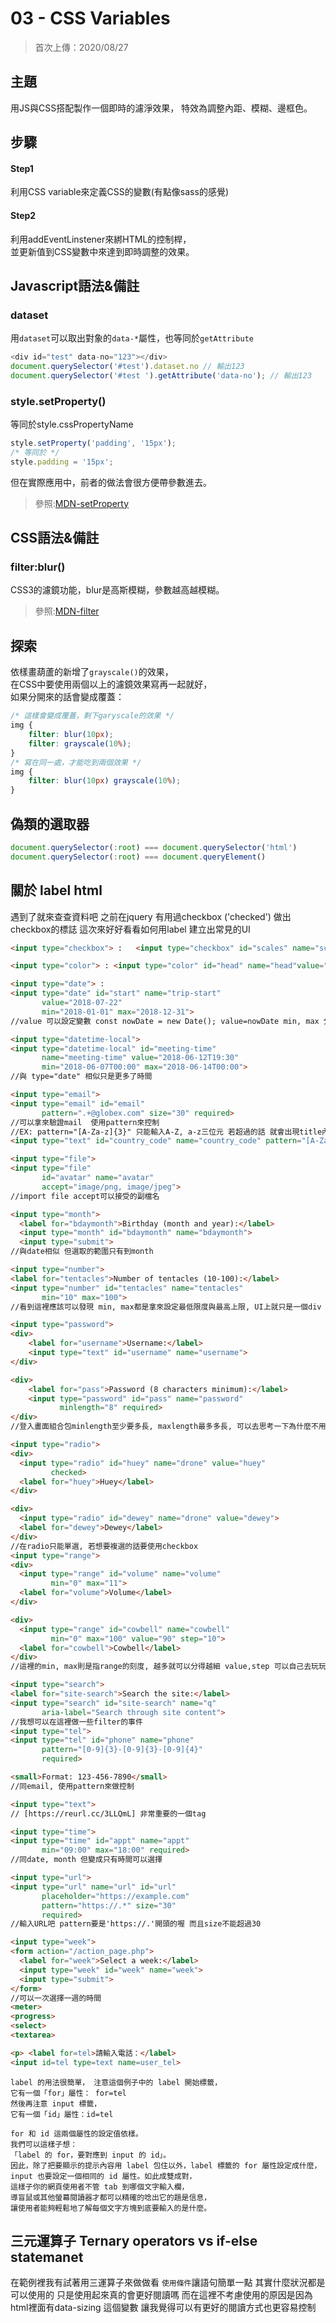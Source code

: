 # **03 - CSS Variables**
>首次上傳：2020/08/27  

## **主題**
用JS與CSS搭配製作一個即時的濾淨效果，
特效為調整內距、模糊、邊框色。  

## **步驟**
#### Step1
利用CSS variable來定義CSS的變數(有點像sass的感覺)
#### Step2
利用addEventLinstener來綁HTML的控制桿，  
並更新值到CSS變數中來達到即時調整的效果。

## **Javascript語法&備註**
### **dataset**
用`dataset`可以取出對象的`data-*`屬性，也等同於`getAttribute`
````javascript
<div id="test" data-no="123"></div>
document.querySelector('#test').dataset.no // 輸出123
document.querySelector('#test ').getAttribute('data-no'); // 輸出123
````
### **style.setProperty()**
等同於style.cssPropertyName
````javascript
style.setProperty('padding', '15px');
/* 等同於 */
style.padding = '15px';
````
但在實際應用中，前者的做法會很方便帶參數進去。
>參照:[MDN-setProperty](https://developer.mozilla.org/en-US/docs/Web/API/CSSStyleDeclaration/setProperty)

## **CSS語法&備註**
### **filter:blur()**
CSS3的濾鏡功能，blur是高斯模糊，參數越高越模糊。
>參照:[MDN-filter](https://developer.mozilla.org/en-US/docs/Web/CSS/filter)

## 探索
依樣畫葫蘆的新增了`grayscale()`的效果，  
在CSS中要使用兩個以上的濾鏡效果寫再一起就好，  
如果分開來的話會變成覆蓋：
````css
/* 這樣會變成覆蓋，剩下garyscale的效果 */
img {
    filter: blur(10px);
    filter: grayscale(10%);
}
/* 寫在同一處，才能吃到兩個效果 */
img {
    filter: blur(10px) grayscale(10%);
}
````


## 偽類的選取器

```javascript
document.querySelector(:root) === document.querySelector('html')
document.querySelector(:root) === document.queryElement()
```

## 關於 label html
遇到了就來查查資料吧
之前在jquery 有用過checkbox ('checked') 做出checkbox的標誌
這次來好好看看如何用label 建立出常見的UI
```html
<input type="checkbox"> :   <input type="checkbox" id="scales" name="scales"checked> //圓圓的複選框 讓他可以check->checked 使用allClass('ed') removeClass('ed') 做變化

<input type="color"> : <input type="color" id="head" name="head"value="#e66465"> //會出現色塊 可以用value控制

<input type="date"> :
<input type="date" id="start" name="trip-start"
       value="2018-07-22"
       min="2018-01-01" max="2018-12-31">
//value 可以設定變數 const nowDate = new Date(); value=nowDate min, max 分別是最前面的日期與最後的日期

<input type="datetime-local">
<input type="datetime-local" id="meeting-time"
       name="meeting-time" value="2018-06-12T19:30"
       min="2018-06-07T00:00" max="2018-06-14T00:00">
//與 type="date" 相似只是更多了時間

<input type="email">
<input type="email" id="email"
       pattern=".+@globex.com" size="30" required>
//可以拿來驗證mail  使用pattern來控制
//EX: pattern="[A-Za-z]{3}" 只能輸入A-Z, a-z三位元 若超過的話 就會出現title內容"Three letter counyry code"
<input type="text" id="country_code" name="country_code" pattern="[A-Za-z]{3}" title="Three letter country code"><br><br>  

<input type="file">
<input type="file"
       id="avatar" name="avatar"
       accept="image/png, image/jpeg">
//import file accept可以接受的副檔名 

<input type="month">
  <label for="bdaymonth">Birthday (month and year):</label>
  <input type="month" id="bdaymonth" name="bdaymonth">
  <input type="submit">
//與date相似 但選取的範圍只有到month

<input type="number">
<label for="tentacles">Number of tentacles (10-100):</label>
<input type="number" id="tentacles" name="tentacles"
       min="10" max="100">
//看到這裡應該可以發現 min, max都是拿來設定最低限度與最高上限, UI上就只是一個div

<input type="password">
<div>
    <label for="username">Username:</label>
    <input type="text" id="username" name="username">
</div>

<div>
    <label for="pass">Password (8 characters minimum):</label>
    <input type="password" id="pass" name="password"
           minlength="8" required>
</div>
//登入畫面組合包minlength至少要多長, maxlength最多多長, 可以去思考一下為什麼不用min, max來表示

<input type="radio">
<div>
  <input type="radio" id="huey" name="drone" value="huey"
         checked>
  <label for="huey">Huey</label>
</div>

<div>
  <input type="radio" id="dewey" name="drone" value="dewey">
  <label for="dewey">Dewey</label>
</div>
//在radio只能單選, 若想要複選的話要使用checkbox
<input type="range">
<div>
  <input type="range" id="volume" name="volume"
         min="0" max="11">
  <label for="volume">Volume</label>
</div>

<div>
  <input type="range" id="cowbell" name="cowbell" 
         min="0" max="100" value="90" step="10">
  <label for="cowbell">Cowbell</label>
</div>
//這裡的min, max則是指range的刻度, 越多就可以分得越細 value,step 可以自己去玩玩看哦

<input type="search">
<label for="site-search">Search the site:</label>
<input type="search" id="site-search" name="q"
       aria-label="Search through site content">
//我想可以在這裡做一些filter的事件
<input type="tel">
<input type="tel" id="phone" name="phone"
       pattern="[0-9]{3}-[0-9]{3}-[0-9]{4}"
       required>

<small>Format: 123-456-7890</small>
//同email, 使用pattern來做控制

<input type="text">
// [https://reurl.cc/3LLQmL] 非常重要的一個tag

<input type="time">
<input type="time" id="appt" name="appt"
       min="09:00" max="18:00" required>
//同date, month 但變成只有時間可以選擇

<input type="url">
<input type="url" name="url" id="url"
       placeholder="https://example.com"
       pattern="https://.*" size="30"
       required>
//輸入URL吧 pattern要是'https://.'開頭的喔 而且size不能超過30

<input type="week">
<form action="/action_page.php">
  <label for="week">Select a week:</label>
  <input type="week" id="week" name="week">
  <input type="submit">
</form>
//可以一次選擇一週的時間
<meter>
<progress>
<select>
<textarea>

<p> <label for=tel>請輸入電話：</label>
<input id=tel type=text name=user_tel>
```
```
label 的用法很簡單， 注意這個例子中的 label 開始標籤，
它有一個「for」屬性： for=tel
然後再注意 input 標籤，
它有一個「id」屬性：id=tel

for 和 id 這兩個屬性的設定值依樣。
我們可以這樣子想：
「label 的 for，要對應到 input 的 id」。
因此，除了把要顯示的提示內容用 label 包住以外，label 標籤的 for 屬性設定成什麼，input 也要設定一個相同的 id 屬性。如此成雙成對，
這樣子你的網頁使用者不管 tab 到哪個文字輸入欄，
導盲鼠或其他螢幕閱讀器才都可以精確的唸出它的題是信息，
讓使用者能夠輕鬆地了解每個文字方塊到底要輸入的是什麼。
```
## 三元運算子 Ternary operators vs if-else statemanet
在範例裡我有試著用三運算子來做做看
`使用條件`讓語句簡單一點 其實什麼狀況都是可以使用的
只是使用起來真的會更好閱讀嗎
而在這裡不考慮使用的原因是因為
html裡面有data-sizing 這個變數
讓我覺得可以有更好的閱讀方式也更容易控制
